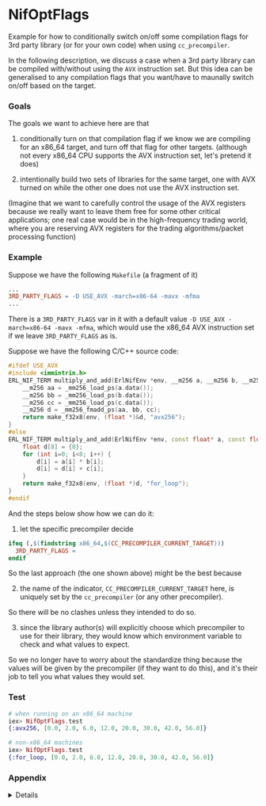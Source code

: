 # NifOptFlags

Example for how to conditionally switch on/off some compilation flags for 3rd party library (or for your own code) when using `cc_precompiler`.

In the following description, we discuss a case when a 3rd party library can be compiled with/without using the `AVX` instruction set. But this idea can be generalised to any compilation flags that you want/have to maunally switch on/off based on the target.

### Goals
The goals we want to achieve here are that 

1. conditionally turn on that compilation flag if we know we are compiling for an x86_64 target, and turn off that flag for other targets. (although not every x86_64 CPU supports the AVX instruction set, let's pretend it does)

2. intentionally build two sets of libraries for the same target, one with AVX turned on while the other one does not use the AVX instruction set.

  (Imagine that we want to carefully control the usage of the AVX registers because we really want to leave them free for some other critical applications; one real case would be in the high-frequency trading world, where you are reserving AVX registers for the trading algorithms/packet processing function)

### Example
Suppose we have the following `Makefile` (a fragment of it)

```makefile
...
3RD_PARTY_FLAGS = -D USE_AVX -march=x86-64 -mavx -mfma
...
```

There is a `3RD_PARTY_FLAGS` var in it with a default value `-D USE_AVX -march=x86-64 -mavx -mfma`, which would use the x86_64 AVX instruction set if we leave `3RD_PARTY_FLAGS` as is.

Suppose we have the following C/C++ source code:

```cpp
#ifdef USE_AVX
#include <immintrin.h>
ERL_NIF_TERM multiply_and_add(ErlNifEnv *env, __m256 a, __m256 b, __m256 c) {
    __m256 aa = _mm256_load_ps(a.data());
    __m256 bb = _mm256_load_ps(b.data());
    __m256 cc = _mm256_load_ps(c.data());
    __m256 d = _mm256_fmadd_ps(aa, bb, cc);
    return make_f32x8(env, (float *)&d, "avx256");
}
#else
ERL_NIF_TERM multiply_and_add(ErlNifEnv *env, const float* a, const float* b, const float* c) {  
    float d[8] = {0};
    for (int i=0; i<8; i++) {
        d[i] = a[i] * b[i];
        d[i] = d[i] + c[i];
    }
    return make_f32x8(env, (float *)d, "for_loop");
}
#endif
```

And the steps below show how we can do it:

1. let the specific precompiler decide

  ```makefile
  ifeq (,$(findstring x86_64,$(CC_PRECOMPILER_CURRENT_TARGET)))
    3RD_PARTY_FLAGS =
  endif
  ```

So the last approach (the one shown above) might be the best because 

2. the name of the indicator, `CC_PRECOMPILER_CURRENT_TARGET` here, is uniquely set by the `cc_precompiler` (or any other precompiler). 

  So there will be no clashes unless they intended to do so.

3. since the library author(s) will explicitly choose which precompiler to use for their library, they would know which environment variable to check and what values to expect.
  
  So we no longer have to worry about the standardize thing because the values will be given by the precompiler (if they want to do this), and it's their job to tell you what values they would set.

### Test

```elixir
# when running on an x86_64 machine
iex> NifOptFlags.test
{:avx256, [0.0, 2.0, 6.0, 12.0, 20.0, 30.0, 42.0, 56.0]}

# non-x86_64 machines
iex> NifOptFlags.test
{:for_loop, [0.0, 2.0, 6.0, 12.0, 20.0, 30.0, 42.0, 56.0]}
```

### Appendix

<details>
Though we can set something env vars in `elixir_make` like 1) and 2) below

1. set `TARGET_{ARCH,OS,ABI}`.

  ```makefile
  ifeq ($(TARGET_ARCH),x86_64)
    3RD_PARTY_FLAGS =
  endif
  ```

2. set `MIX_TARGET` to the target triplet.

  ```makefile
  ifeq (,$(findstring x86_64,$(MIX_TARGET)))
    3RD_PARTY_FLAGS =
  endif
  ```

They have some limitations, and the very first limitation (as @josevalim mentioned to me), it's not an easy job to have a standardized naming scheme across the board.
</details>
